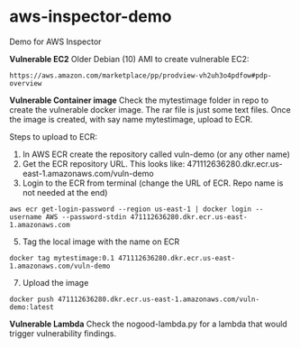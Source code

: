 # aws-inspector-demo
Demo for AWS Inspector

**Vulnerable EC2**
Older Debian (10) AMI to create vulnerable EC2:
```
https://aws.amazon.com/marketplace/pp/prodview-vh2uh3o4pdfow#pdp-overview
```

**Vulnerable Container image**
Check the mytestimage folder in repo to create the vulnerable docker image. The rar file is just some text files. Once the image is created, with say name mytestimage, upload to ECR. 

Steps to upload to ECR:
1. In AWS ECR create the repository called vuln-demo (or any other name)
2. Get the ECR repository URL. This looks like: 471112636280.dkr.ecr.us-east-1.amazonaws.com/vuln-demo
3. Login to the ECR from terminal (change the URL of ECR. Repo name is not needed at the end)
```
aws ecr get-login-password --region us-east-1 | docker login --username AWS --password-stdin 471112636280.dkr.ecr.us-east-1.amazonaws.com
```
5. Tag the local image with the name on ECR
```
docker tag mytestimage:0.1 471112636280.dkr.ecr.us-east-1.amazonaws.com/vuln-demo 
```
7. Upload the image
```
docker push 471112636280.dkr.ecr.us-east-1.amazonaws.com/vuln-demo:latest
```
   
**Vulnerable Lambda**
Check the nogood-lambda.py for a lambda that would trigger vulnerability findings. 
